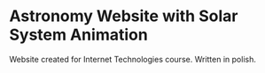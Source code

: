 # Astronomy Website with Solar System Animation

Website created for Internet Technologies course. Written in polish.

